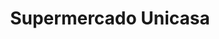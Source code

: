 ---
title: "Supermercado Unicasa"
url: /caracas/supermercado-unicasa-av-san-martin/
shop: supermercado
---